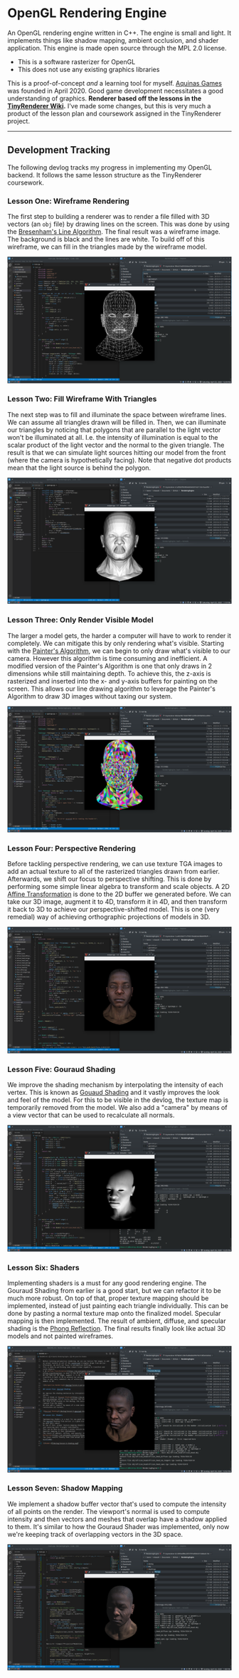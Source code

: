 # OpenGL Rendering Engine 

An OpenGL rendering engine written in C++. 
The engine is small and light. 
It implements things like shadow mapping, ambient occlusion, and shader application.
This engine is made open source through the MPL 2.0 license.

- This is a software rasterizer for OpenGL
- This does not use any existing graphics libraries

This is a proof-of-concept _and_ a learning tool for myself.
[Aquinas Games](https://aquinasgames.ca) was founded in April 2020.
Good game development necessitates a good understanding of graphics.
**Renderer based off the lessons in the [TinyRenderer Wiki](https://github.com/ssloy/tinyrenderer/wiki).**
I've made some changes, but this is very much a product of the lesson plan and coursework assigned in the TinyRenderer project.

---
## Development Tracking

The following devlog tracks my progress in implementing my OpenGL backend.
It follows the same lesson structure as the TinyRenderer coursework.

### Lesson One: Wireframe Rendering

The first step to building a renderer was to render a file filled with 3D vectors (an `obj` file) by drawing lines on the screen. 
This was done by using the [Bresenham's Line Algorithm](https://en.wikipedia.org/wiki/Bresenham%27s_line_algorithm).
The final result was a wireframe image. The background is black and the lines are white.
To build off of this wireframe, we can fill in the triangles made by the wireframe model.

![Wireframe Render](/devlog/lesson-1-wireframe.png)

### Lesson Two: Fill Wireframe With Triangles

The next step was to fill and illuminate the space between wireframe lines.
We can assume all triangles drawn will be filled in. 
Then, we can illuminate our triangles by noticing that polygons that are parallel to the light vector won't be illuminated at all.
I.e. the intensity of illumination is equal to the scalar product of the light vector and the normal to the given triangle.
The result is that we can simulate light sources hitting our model from the front (where the camera is hypothetically facing).
Note that negative dot products mean that the light source is behind the polygon. 

![Triangles Filled In](/devlog/lesson-2-triangles.png)

### Lesson Three: Only Render Visible Model

The larger a model gets, the harder a computer will have to work to render it completely.
We can mitigate this by only rendering what's visible. 
Starting with the [Painter's Algorithm](https://en.wikipedia.org/wiki/Painter%27s_algorithm), we can begin to only draw what's visible to our camera.
However this algorithm is time consuming and inefficient. 
A modified version of the Painter's Algorithm is one that only draws in 2 dimensions while still maintaining depth.
To achieve this, the z-axis is rasterized and inserted into the x- and y-axis buffers for painting on the screen. This allows our line drawing algorithm to leverage the Painter's Algorithm to draw 3D images without taxing our system.

![Only Render Visible Model](/devlog/lesson-3-colouring.png)


### Lesson Four: Perspective Rendering

Before tackling perspective rendering, we can use texture TGA images to add an actual texture to all of the rasterized triangles drawn from earlier.
Afterwards, we shift our focus to perspective shifting.
This is done by performing some simple linear algebra to transform and scale objects. 
A 2D [Affine Transformation](https://en.wikipedia.org/wiki/Affine_transformation) is done to the 2D buffer we generated before. 
We can take our 3D image, augment it to 4D, transform it in 4D, and then transform it back to 3D to achieve our perspective-shifted model.
This is one (very remedial) way of achieving orthographic projections of models in 3D.

![Perspective Rendering](/devlog/lesson-4-perspective.png)

### Lesson Five: Gouraud Shading

We improve the shading mechanism by interpolating the intensity of each vertex. 
This is known as [Gouaud Shading](https://en.wikipedia.org/wiki/Gouraud_shading) and it vastly improves the look and feel of the model.
For this to be visible in the devlog, the texture map is temporarily removed from the model.
We also add a "camera" by means of a view vector that can be used to recalculate all normals.

![Gouraud Shading](/devlog/lesson-5-gouraud-shading.png)

### Lesson Six: Shaders

Implementing shaders is a must for any good rendering engine. 
The Gouraud Shading from earlier is a good start, but we can refactor it to be much more robust. 
On top of that, proper texture mapping should be implemented, instead of just painting each triangle individually. 
This can be done by pasting a normal texture map onto the finalized model.
Specular mapping is then implemented.
The result of ambient, diffuse, and specular shading is the [Phong Reflection](https://en.wikipedia.org/wiki/Phong_reflection_model). 
The final results finally look like actual 3D models and not painted wireframes.

![Shaders](/devlog/lesson-6-shading.png)


### Lesson Seven: Shadow Mapping

We implement a shadow buffer vector that's used to compute the intensity of all points on the render.
The viewport's normal is used to compute intensity and then vectors and meshes that overlap have a shadow applied to them. It's similar to how the Gouraud Shader was implemented, only now we're keeping track of overlapping vectors in the 3D space.

![Shadow Mapping](/devlog/lesson-7-shadow-mapping.png)
